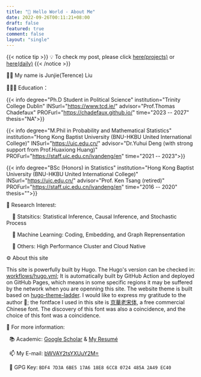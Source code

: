 ```yaml
---
title: "👋 Hello World - About Me"
date: 2022-09-26T00:11:21+08:00
draft: false
featured: true
comment: false
layout: "single"
---
```


{{< notice tip >}} 💡 To check my post, please click [here(projects)](/projects) or [here(daily)](/post) {{< /notice >}} 


<!--more-->

👨‍💻 My name is Junjie(Terence) Liu

👨🏿‍🏫 Education：
<div class="flink" id="article-container">
<div class="info-list-div" >

{{< info degree="Ph.D Student in Political Science" institution="Trinity College Dublin" INSurl="https://www.tcd.ie/" advisor="Prof.Thomas Chadefaux" PROFurl="https://chadefaux.github.io/" time="2023 -- 2027" thesis="NA">}}

{{< info degree="M.Phil in Probability and Mathematical Statistics" institution="Hong Kong Baptist University (BNU-HKBU United International College)" INSurl="https://uic.edu.cn/" advisor="Dr.Yuhui Deng (with strong support from Prof.Huaxiong Huang)" PROFurl="https://staff.uic.edu.cn/ivandeng/en" time="2021 -- 2023">}}

{{< info degree="BSc (Honors) in Statistics" institution="Hong Kong Baptist University (BNU-HKBU United International College)" INSurl="https://uic.edu.cn/" advisor="Prof. Ken Tsang (retired)" PROFurl="https://staff.uic.edu.cn/ivandeng/en" time="2016 -- 2020" thesis="">}}

</div>
</div>

🔭 Research Interest:

&nbsp; &nbsp;  🚩 Statsitics: Statistical Inference, Causal Inference, and Stochastic Process

&nbsp; &nbsp;  🚩 Machine Learning: Coding, Embedding, and Graph Reprensentation

&nbsp; &nbsp;  🚩 Others: High Performance Cluster and Cloud Native


⚙️ About this site

This site is powerfully built by Hugo. The Hugo's version can be checked in: [workflows/hugo.yml](https://github.com/TerenceLiu98/terenceliu98.github.io.source/blob/f8327d16f7880ec098bc56ead9f488b5ca18d104/.github/workflows/hugo.yml#L19); It is automatically built by GitHub Action and deployed on GitHub Pages, which means in some specific regions it may be suffered by the network when you are openning this site. The website theme is built based on [hugo-theme-ladder](https://github.com/guangzhengli/hugo-theme-ladder). I would like to express my gratitude to the author 🙏; the fontface I used in this site is [京華老宋体](https://zhuanlan.zhihu.com/p/637491623), a free commercial Chinese font. The discovery of this font was also a coincidence, and the choice of this font was a coincidence.



🫡 For more information: 

&nbsp; 📚 Academic: [Google Scholar](https://scholar.google.com/citations?user=GaoaZ1kAAAAJ) & [My Resumé](https://terencelau-my.sharepoint.com/:b:/g/personal/terencelau_terencelau_onmicrosoft_com/ESH1R1joUSxOghfIGc1r9-UBL36zElJeNgYwazTSi7LNog?e=Ecmvdy)

&nbsp; 📫 My E-mail: [bWVAY2tsYXUuY2M=](mailto:bWVAY2tsYXUuY2M=)

&nbsp; 🔑 GPG Key: `BDF4 7D3A 6BE5 17A6 18E8 6CC8 0724 485A 2A49 EC40`
